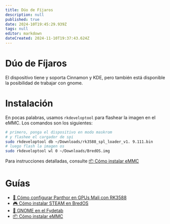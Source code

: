 ```yaml
---
title: Dúo de Fíjaros
description: null
published: true
date: 2024-10T19:45:29.939Z
tags: null
editor: markdown
dateCreated: 2024-11-10T19:37:43.624Z
---
```


# Dúo de Fíjaros

El dispositivo tiene y soporta Cinnamon y KDE, pero también está disponible la posibilidad de trabajar con gnome.

# Instalación

En pocas palabras, usamos `rkdeveloptool` para flashear la imagen en el eMMC. Los comandos son los siguientes:

```bash
# primero, ponga el dispositivo en modo maskrom
# y flashee el cargador de spi
sudo rkdeveloptool db ~/Downloads/rk3588_spl_loader_v1. 9.111.bin
# luego flash la imagen os
sudo rkdeveloptool wl 0 ~/Downloads/BredOS.img
```

Para instrucciones detalladas, consulte [📦 Cómo instalar eMMC](https://wiki.fydetabduo.com/os-release-board/BredOS/BredOS-intro)

# Guías

- [🐾 Cómo configurar Panthor en GPUs Mali con RK3588](/es/how-to/how-to-setup-panthor)
- [🎮 Cómo instalar STEAM en BredOS](/es/how-to/how-to-install-steam)
- [🦶 GNOME en el Fydetab](/fydetab-duo/gnome)
- [📦 Cómo instalar eMMC](https://wiki.fydetabduo.com/os-release-board/BredOS/BredOS-intro)
